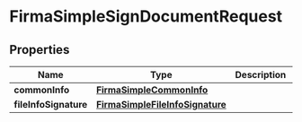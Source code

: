 

# FirmaSimpleSignDocumentRequest


## Properties

| Name | Type | Description | Notes |
|------------ | ------------- | ------------- | -------------|
|**commonInfo** | [**FirmaSimpleCommonInfo**](FirmaSimpleCommonInfo.md) |  |  [optional] |
|**fileInfoSignature** | [**FirmaSimpleFileInfoSignature**](FirmaSimpleFileInfoSignature.md) |  |  [optional] |



